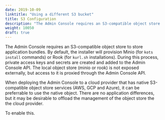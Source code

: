 ```yaml
---
date: 2019-10-09
linktitle: "Using a different S3 bucket"
title: S3 Configuration
description: "The Admin Console requires an S3-compatible object store to store application bundles. By default, the installer will provision"
weight: 10050
draft: true
---
```


The Admin Console requires an S3-compatible object store to store application bundles. 
By default, the installer will provision Minio (for `kots install` commands) or Rook (for `kurl.sh` installations). 
During this process, private access keys and secrets are created and added to the Admin Console API. 
The local object store (minio or rook) is not exposed externally, but access to it is proxied through the Admin Console API.

When deploying the Admin Console to a cloud provider that has native S3-compatible object store services (AWS, GCP and Azure), it can be preferrable to use the native object. 
There are no application differences, but it may be desirable to offload the management of the object store the the cloud provider.

To enable this.
